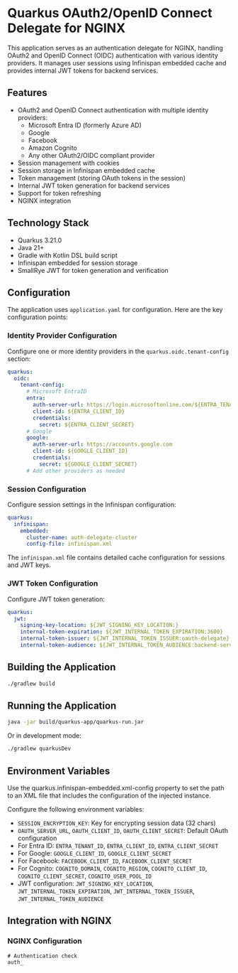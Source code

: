 # Quarkus OAuth2/OpenID Connect Delegate for NGINX

This application serves as an authentication delegate for NGINX, handling OAuth2 and OpenID Connect (OIDC) authentication with various identity providers. It manages user sessions using Infinispan embedded cache and provides internal JWT tokens for backend services.

## Features

- OAuth2 and OpenID Connect authentication with multiple identity providers:
    - Microsoft Entra ID (formerly Azure AD)
    - Google
    - Facebook
    - Amazon Cognito
    - Any other OAuth2/OIDC compliant provider
- Session management with cookies
- Session storage in Infinispan embedded cache
- Token management (storing OAuth tokens in the session)
- Internal JWT token generation for backend services
- Support for token refreshing
- NGINX integration

## Technology Stack

- Quarkus 3.21.0
- Java 21+
- Gradle with Kotlin DSL build script
- Infinispan embedded for session storage
- SmallRye JWT for token generation and verification

## Configuration

The application uses `application.yaml` for configuration. Here are the key configuration points:

### Identity Provider Configuration

Configure one or more identity providers in the `quarkus.oidc.tenant-config` section:

```yaml
quarkus:
  oidc:
    tenant-config:
      # Microsoft EntraID
      entra:
        auth-server-url: https://login.microsoftonline.com/${ENTRA_TENANT_ID}/v2.0
        client-id: ${ENTRA_CLIENT_ID}
        credentials:
          secret: ${ENTRA_CLIENT_SECRET}
      # Google
      google:
        auth-server-url: https://accounts.google.com
        client-id: ${GOOGLE_CLIENT_ID}
        credentials:
          secret: ${GOOGLE_CLIENT_SECRET}
      # Add other providers as needed
```

### Session Configuration

Configure session settings in the Infinispan configuration:

```yaml
quarkus:
  infinispan:
    embedded:
      cluster-name: auth-delegate-cluster
      config-file: infinispan.xml
```

The `infinispan.xml` file contains detailed cache configuration for sessions and JWT keys.

### JWT Token Configuration

Configure JWT token generation:

```yaml
quarkus:
  jwt:
    signing-key-location: ${JWT_SIGNING_KEY_LOCATION:}
    internal-token-expiration: ${JWT_INTERNAL_TOKEN_EXPIRATION:3600}
    internal-token-issuer: ${JWT_INTERNAL_TOKEN_ISSUER:oauth-delegate}
    internal-token-audience: ${JWT_INTERNAL_TOKEN_AUDIENCE:backend-services}
```

## Building the Application

```bash
./gradlew build
```

## Running the Application

```bash
java -jar build/quarkus-app/quarkus-run.jar
```

Or in development mode:

```bash
./gradlew quarkusDev
```

## Environment Variables

Use the quarkus.infinispan-embedded.xml-config property to set the path to an XML file that includes the configuration of the injected instance.

Configure the following environment variables:

- `SESSION_ENCRYPTION_KEY`: Key for encrypting session data (32 chars)
- `OAUTH_SERVER_URL`, `OAUTH_CLIENT_ID`, `OAUTH_CLIENT_SECRET`: Default OAuth configuration
- For Entra ID: `ENTRA_TENANT_ID`, `ENTRA_CLIENT_ID`, `ENTRA_CLIENT_SECRET`
- For Google: `GOOGLE_CLIENT_ID`, `GOOGLE_CLIENT_SECRET`
- For Facebook: `FACEBOOK_CLIENT_ID`, `FACEBOOK_CLIENT_SECRET`
- For Cognito: `COGNITO_DOMAIN`, `COGNITO_REGION`, `COGNITO_CLIENT_ID`, `COGNITO_CLIENT_SECRET`, `COGNITO_USER_POOL_ID`
- JWT configuration: `JWT_SIGNING_KEY_LOCATION`, `JWT_INTERNAL_TOKEN_EXPIRATION`, `JWT_INTERNAL_TOKEN_ISSUER`, `JWT_INTERNAL_TOKEN_AUDIENCE`

## Integration with NGINX

### NGINX Configuration

```nginx
# Authentication check
auth_
```
